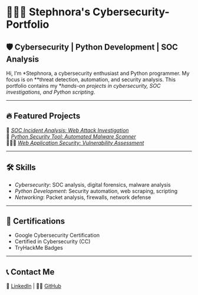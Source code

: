 # 👩🏽‍💻 Stephnora's Cybersecurity-Portfolio

## 🛡 Cybersecurity | Python Development | SOC Analysis

Hi, I’m *Stephnora, a cybersecurity enthusiast and Python programmer. My focus is on **threat detection, automation, and security analysis. This portfolio contains my **hands-on projects in cybersecurity, SOC investigations, and Python scripting*.

---

## 🔥 Featured Projects  
🚀 *[SOC Incident Analysis: Web Attack Investigation](./SOC-Incident-Reports/web-attack.md)*  
📌 *[Python Security Tool: Automated Malware Scanner](./Python-Projects/malware-scanner.py)*  
🕵🏽‍♀ *[Web Application Security: Vulnerability Assessment](./Cybersecurity-Projects/web-vuln-scan.md)*  

---

## 🛠 Skills
- *Cybersecurity*: SOC analysis, digital forensics, malware analysis  
- *Python Development*: Security automation, web scraping, scripting  
- *Networking*: Packet analysis, firewalls, network defense  

---

## 📜 Certifications
- Google Cybersecurity Certification  
- Certified in Cybersecurity (CC)  
- TryHackMe Badges  

---

## 📞 Contact Me
📌 [LinkedIn](https://linkedin.com/in/stephnora-mafeng) | 🏴‍☠ [GitHub](https://github.com/Stephnoraa)
